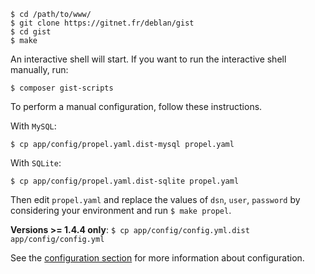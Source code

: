     $ cd /path/to/www/
    $ git clone https://gitnet.fr/deblan/gist
    $ cd gist
    $ make

An interactive shell will start. If you want to run the interactive shell manually, run:

    $ composer gist-scripts

To perform a manual configuration, follow these instructions.

With `MySQL`:

    $ cp app/config/propel.yaml.dist-mysql propel.yaml

With `SQLite`:

    $ cp app/config/propel.yaml.dist-sqlite propel.yaml

Then edit `propel.yaml` and replace the values of `dsn`, `user`, `password` by considering your environment and run `$ make propel`.

**Versions >= 1.4.4 only**: `$ cp app/config/config.yml.dist app/config/config.yml`

See the [configuration section](https://gitnet.fr/deblan/gist/wiki/1.2.1+Configuration) for more information about configuration.
